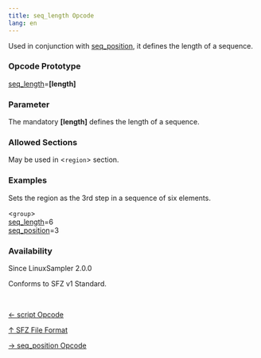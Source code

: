 ```yaml
---
title: seq_length Opcode
lang: en
---
```

Used in conjunction with [seq_position](seq_position), it defines the length
of a sequence. 

### Opcode Prototype

[seq_length](seq_length)=**[length]**

### Parameter

The mandatory **[length]** defines the length of a sequence.

### Allowed Sections

May be used in <`region`> section.

### Examples

Sets the region as the 3rd step in a sequence of six elements.

<`group`><br>
[seq_length](seq_length)=6<br>
[seq_position](seq_position)=3<br>

### Availability

Since LinuxSampler 2.0.0

Conforms to SFZ v1 Standard.

<br>
<link rel="stylesheet" href="/linuxsampler/style.css">
<div>
    <div id="r" class="child-div"><p><a href="script">← script Opcode</a></p></div>
    <div id="c" class="child-div"><p><a href="..">↑ SFZ File Format</a></p></div>
    <div id="l" class="child-div"><p><a href="seq_position">→ seq_position Opcode</a></p></div>
</div>
